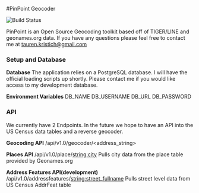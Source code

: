 #PinPoint Geocoder 

![Build Status](https://circleci.com/gh/taurenk/PinPoint-Geocoder-Python.svg?style=shield&circle-token=1885263aee8c8d93993b8e7dc8d8a3f53a02a6f7)

PinPoint is an Open Source Geocoding toolkit based off of TIGER/LINE and geonames.org data.
If you have any questions please feel free to contact me at tauren.kristich@gmail.com

### Setup and Database
**Database**
The application relies on a PostgreSQL database. I will have the official loading scripts up shortly. Please contact me if you 
would like access to my development database. 

**Environment Variables**
DB_NAME 
DB_USERNAME
DB_URL
DB_PASSWORD

### API
We currently have 2 Endpoints. In the future we hope to have an API into the US Census data tables and a reverse geocoder. 

**Geocoding API** 
/api/v1.0/geocoder/<address_string>

**Places API** 
/api/v1.0/place/<string:city>
Pulls city data from the place table provided by Geonames.org

**Address Features API(development)**
/api/v1.0/addressfeatures/<string:street_fullname>
Pulls street level data from US Census AddrFeat table



